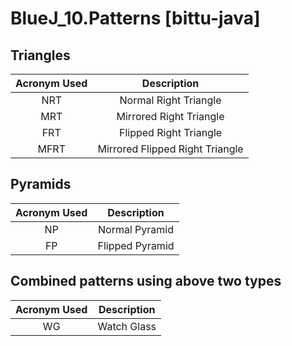 # BlueJ_10.Patterns [bittu-java]

## Triangles
| Acronym Used | Description                     |
| :----:       | :----:                          |
| NRT          | Normal Right Triangle           |
| MRT          | Mirrored Right Triangle         |
| FRT          | Flipped Right Triangle          |
| MFRT         | Mirrored Flipped Right Triangle |

## Pyramids
| Acronym Used | Description     |
| :----:       | :----:          |
| NP           | Normal Pyramid  |
| FP           | Flipped Pyramid |

## Combined patterns using above two types
| Acronym Used | Description |
| :----:       | :----:      |
| WG           | Watch Glass |
